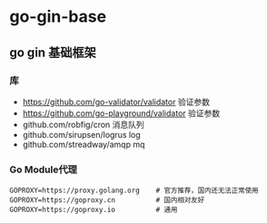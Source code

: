 # go-gin-base

## go gin 基础框架

### 库

- https://github.com/go-validator/validator 验证参数
- https://github.com/go-playground/validator 验证参数
- github.com/robfig/cron 消息队列
- github.com/sirupsen/logrus log
- github.com/streadway/amqp mq

### Go Module代理

~~~
GOPROXY=https://proxy.golang.org    # 官方推荐，国内还无法正常使用
GOPROXY=https://goproxy.cn          # 国内相对友好
GOPROXY=https://goproxy.io          # 通用
~~~
